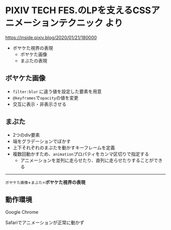 # PIXIV TECH FES.のLPを支えるCSSアニメーションテクニック より

https://inside.pixiv.blog/2020/01/21/180000

- ボヤケた視界の表現
    - ボヤケた画像
    - まぶたの表現

## ボヤケた画像
- `filter:blur` に違う値を設定した要素を用意
- `@keyframes`で`opacity`の値を変更
- 交互に表示・非表示させる

## まぶた
- 2つのdiv要素
- 端をグラデーションでぼかす
- 上下それぞれのまぶたを動かすキーフレームを定義
- 複数回動かすため、`animation`プロパティをカンマ区切りで指定する
    - アニメーションを並列に走らせたり、直列に走らせたりすることができる

----

`ボヤケた画像`+`まぶた`=**ボヤケた視界の表現**

## 動作環境
Google Chrome

Safariでアニメーションが正常に動かず